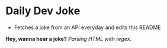 
# Daily Dev Joke

- Fetches a joke from an API everyday and edits this README

**Hey, wanna hear a joke?**
*Parsing HTML with regex.*